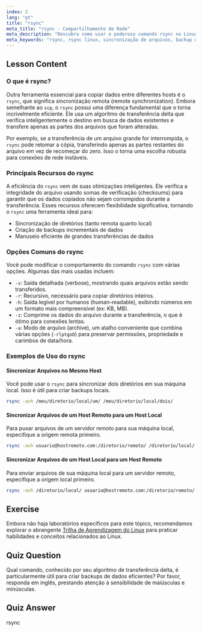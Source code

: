 ```yaml
---
index: 2
lang: "pt"
title: "rsync"
meta_title: "rsync - Compartilhamento de Rede"
meta_description: "Descubra como usar o poderoso comando rsync no Linux para sincronização eficiente de arquivos, transferência remota de dados e backups confiáveis. Este guia abrange os principais comandos e opções do rsync."
meta_keywords: "rsync, rsync linux, sincronização de arquivos, backup de dados, sincronização remota, comando rsync, transferência de arquivos linux, tutorial rsync"
---
```


## Lesson Content

### O que é rsync?

Outra ferramenta essencial para copiar dados entre diferentes hosts é o `rsync`, que significa sincronização remota (remote synchronization). Embora semelhante ao `scp`, o `rsync` possui uma diferença fundamental que o torna incrivelmente eficiente. Ele usa um algoritmo de transferência delta que verifica inteligentemente o destino em busca de dados existentes e transfere apenas as partes dos arquivos que foram alteradas.

Por exemplo, se a transferência de um arquivo grande for interrompida, o `rsync` pode retomar a cópia, transferindo apenas as partes restantes do arquivo em vez de recomeçar do zero. Isso o torna uma escolha robusta para conexões de rede instáveis.

### Principais Recursos do rsync

A eficiência do `rsync` vem de suas otimizações inteligentes. Ele verifica a integridade do arquivo usando somas de verificação (checksums) para garantir que os dados copiados não sejam corrompidos durante a transferência. Esses recursos oferecem flexibilidade significativa, tornando o `rsync` uma ferramenta ideal para:

- Sincronização de diretórios (tanto remota quanto local)
- Criação de backups incrementais de dados
- Manuseio eficiente de grandes transferências de dados

### Opções Comuns do rsync

Você pode modificar o comportamento do comando `rsync` com várias opções. Algumas das mais usadas incluem:

- `-v`: Saída detalhada (verbose), mostrando quais arquivos estão sendo transferidos.
- `-r`: Recursivo, necessário para copiar diretórios inteiros.
- `-h`: Saída legível por humanos (human-readable), exibindo números em um formato mais compreensível (ex: KB, MB).
- `-z`: Comprime os dados do arquivo durante a transferência, o que é ótimo para conexões lentas.
- `-a`: Modo de arquivo (archive), um atalho conveniente que combina várias opções (`-rlptgoD`) para preservar permissões, propriedade e carimbos de data/hora.

### Exemplos de Uso do rsync

#### Sincronizar Arquivos no Mesmo Host

Você pode usar o `rsync` para sincronizar dois diretórios em sua máquina local. Isso é útil para criar backups locais.

```bash
rsync -avh /meu/diretorio/local/um/ /meu/diretorio/local/dois/
```

#### Sincronizar Arquivos de um Host Remoto para um Host Local

Para puxar arquivos de um servidor remoto para sua máquina local, especifique a origem remota primeiro.

```bash
rsync -avh usuario@hostremoto.com:/diretorio/remoto/ /diretorio/local/
```

#### Sincronizar Arquivos de um Host Local para um Host Remoto

Para enviar arquivos de sua máquina local para um servidor remoto, especifique a origem local primeiro.

```bash
rsync -avh /diretorio/local/ usuario@hostremoto.com:/diretorio/remoto/
```

## Exercise

Embora não haja laboratórios específicos para este tópico, recomendamos explorar o abrangente [Trilha de Aprendizagem do Linux](https://labex.io/pt/learn/linux) para praticar habilidades e conceitos relacionados ao Linux.

## Quiz Question

Qual comando, conhecido por seu algoritmo de transferência delta, é particularmente útil para criar backups de dados eficientes? Por favor, responda em inglês, prestando atenção à sensibilidade de maiúsculas e minúsculas.

## Quiz Answer

rsync
